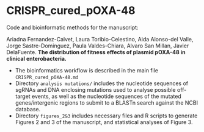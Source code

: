 # CRISPR_cured_pOXA-48

Code and bioinformatic methods for the manuscript:

Ariadna Fernandez-Calvet, Laura Toribio-Celestino, Aida Alonso-del Valle, Jorge Sastre-Dominguez, Paula Valdes-Chiara,  Alvaro San Millan, Javier DelaFuente. **The distribution of fitness effects of plasmid pOXA-48 in clinical enterobacteria.** 

* The bioinformatics workflow is described in the main file `CRISPR_cured_pOXA-48.md`
* Directory `analysis mutations/` includes the nucleotide sequences of sgRNAs and DNA enclosing mutations used to analyse possible off-target events, as well as the nucleotide sequences of the mutated genes/intergenic regions to submit to a BLASTn search against the NCBI database.
* Directory `figures_2&3` includes necessary files and R scripts to generate Figures 2 and 3 of the manuscript, and statistical analyses of Figure 3. 
